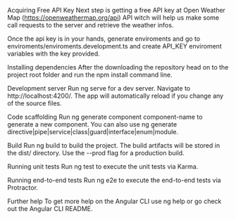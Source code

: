 Acquiring Free API Key
Next step is getting a free API key at Open Weather Map (https://openweathermap.org/api) API witch will help us make some call requests to the server and retrieve the weather infos.

Once the api key is in your hands, generate enviroments and go to enviroments/enviroments.development.ts and create API_KEY enviroment variables with the key provided.

Installing dependencies
After the downloading the repository head on to the project root folder and run the npm install command line.

Development server
Run ng serve for a dev server. Navigate to http://localhost:4200/. The app will automatically reload if you change any of the source files.

Code scaffolding
Run ng generate component component-name to generate a new component. You can also use ng generate directive|pipe|service|class|guard|interface|enum|module.

Build
Run ng build to build the project. The build artifacts will be stored in the dist/ directory. Use the --prod flag for a production build.

Running unit tests
Run ng test to execute the unit tests via Karma.

Running end-to-end tests
Run ng e2e to execute the end-to-end tests via Protractor.

Further help
To get more help on the Angular CLI use ng help or go check out the Angular CLI README.
